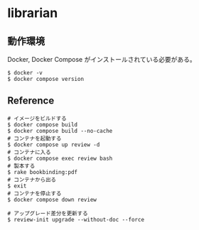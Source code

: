 # librarian


## 動作環境

Docker, Docker Compose がインストールされている必要がある。

```shell
$ docker -v
$ docker compose version
```


## Reference

```shell
# イメージをビルドする
$ docker compose build
$ docker compose build --no-cache
# コンテナを起動する
$ docker compose up review -d
# コンテナに入る
$ docker compose exec review bash
# 製本する
$ rake bookbinding:pdf
# コンテナから出る
$ exit
# コンテナを停止する
$ docker compose down review
```

```shell
# アップグレード差分を更新する
$ review-init upgrade --without-doc --force
```
